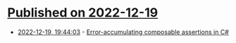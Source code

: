 # [Published on 2022-12-19](index.md)

* [2022-12-19, 19:44:03](https://lobste.rs/s/nd0kaz/error_accumulating_composable) - [Error-accumulating composable assertions in C#](https://blog.ploeh.dk/2022/12/19/error-accumulating-composable-assertions-in-c/)
